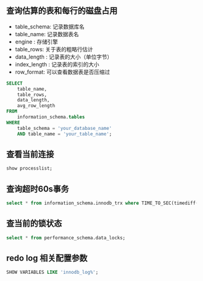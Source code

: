 ## 查询估算的表和每行的磁盘占用
* table_schema: 记录数据库名
* table_name: 记录数据表名
* engine : 存储引擎
* table_rows: 关于表的粗略行估计
* data_length : 记录表的大小（单位字节）
* index_length : 记录表的索引的大小
* row_format: 可以查看数据表是否压缩过

``` sql
SELECT
    table_name,
    table_rows,
    data_length,
    avg_row_length
FROM
    information_schema.tables
WHERE
    table_schema = 'your_database_name'
    AND table_name = 'your_table_name';

```

## 查看当前连接
```sql
show processlist;
```

## 查询超时60s事务
```sql
select * from information_schema.innodb_trx where TIME_TO_SEC(timediff(now(),trx_started))>60;
```

## 查当前的锁状态
```sql
select * from performance_schema.data_locks;
```

## redo log 相关配置参数
```sql
SHOW VARIABLES LIKE 'innodb_log%';
```